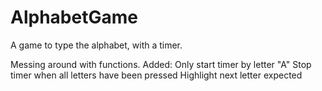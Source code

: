 # AlphabetGame
A game to type the alphabet, with a timer. 

Messing around with functions. 
Added:
Only start timer by letter "A"
Stop timer when all letters have been pressed
Highlight next letter expected

